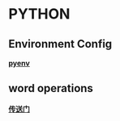 PYTHON
===

## Environment Config

**[pyenv](https://github.com/pyenv/pyenv)**

## word operations

**[传送门](word/README.md)**
